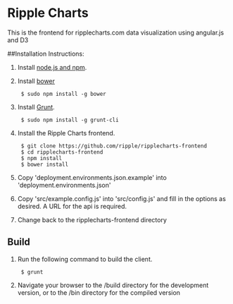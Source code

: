 # Ripple Charts

This is the frontend for ripplecharts.com data visualization using angular.js and D3

##Installation Instructions:

1. Install [node.js and npm](http://nodejs.org/).
2. Install [bower](http://bower.io/)

        $ sudo npm install -g bower
        
2. Install [Grunt](http://gruntjs.com/).

        $ sudo npm install -g grunt-cli
    
3. Install the Ripple Charts frontend.
    
        $ git clone https://github.com/ripple/ripplecharts-frontend
        $ cd ripplecharts-frontend
        $ npm install
        $ bower install
        
4. Copy 'deployment.environments.json.example' into 'deployment.environments.json'
5. Copy 'src/example.config.js' into 'src/config.js' and fill in the options as desired. A URL for the api is required.
6. Change back to the ripplecharts-frontend directory

## Build

1. Run the following command to build the client.    

        $ grunt

2. Navigate your browser to the /build directory for the development version, or to the /bin directory for the compiled version